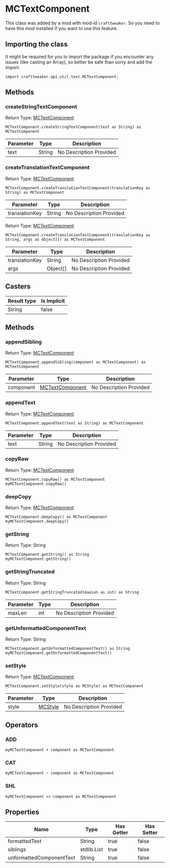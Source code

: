 # MCTextComponent

This class was added by a mod with mod-id `crafttweaker`. So you need to have this mod installed if you want to use this feature.

## Importing the class

It might be required for you to import the package if you encounter any issues (like casting an Array), so better be safe than sorry and add the import.
```zenscript
import crafttweaker.api.util.text.MCTextComponent;
```


## Methods

### createStringTextComponent

Return Type: [MCTextComponent](/vanilla/api/util/text/MCTextComponent)

```zenscript
MCTextComponent.createStringTextComponent(text as String) as MCTextComponent
```
| Parameter | Type | Description |
|-----------|------|-------------|
| text | String | No Description Provided |
### createTranslationTextComponent

Return Type: [MCTextComponent](/vanilla/api/util/text/MCTextComponent)

```zenscript
MCTextComponent.createTranslationTextComponent(translationKey as String) as MCTextComponent
```
| Parameter | Type | Description |
|-----------|------|-------------|
| translationKey | String | No Description Provided |
Return Type: [MCTextComponent](/vanilla/api/util/text/MCTextComponent)

```zenscript
MCTextComponent.createTranslationTextComponent(translationKey as String, args as Object[]) as MCTextComponent
```
| Parameter | Type | Description |
|-----------|------|-------------|
| translationKey | String | No Description Provided |
| args | Object[] | No Description Provided |
## Casters

| Result type | Is Implicit |
|-------------|-------------|
| String | false |

## Methods

### appendSibling

Return Type: [MCTextComponent](/vanilla/api/util/text/MCTextComponent)

```zenscript
MCTextComponent.appendSibling(component as MCTextComponent) as MCTextComponent
```
| Parameter | Type | Description |
|-----------|------|-------------|
| component | [MCTextComponent](/vanilla/api/util/text/MCTextComponent) | No Description Provided |
### appendText

Return Type: [MCTextComponent](/vanilla/api/util/text/MCTextComponent)

```zenscript
MCTextComponent.appendText(text as String) as MCTextComponent
```
| Parameter | Type | Description |
|-----------|------|-------------|
| text | String | No Description Provided |
### copyRaw

Return Type: [MCTextComponent](/vanilla/api/util/text/MCTextComponent)

```zenscript
MCTextComponent.copyRaw() as MCTextComponent
myMCTextComponent.copyRaw()
```
### deepCopy

Return Type: [MCTextComponent](/vanilla/api/util/text/MCTextComponent)

```zenscript
MCTextComponent.deepCopy() as MCTextComponent
myMCTextComponent.deepCopy()
```
### getString

Return Type: String

```zenscript
MCTextComponent.getString() as String
myMCTextComponent.getString()
```
### getStringTruncated

Return Type: String

```zenscript
MCTextComponent.getStringTruncated(maxLen as int) as String
```
| Parameter | Type | Description |
|-----------|------|-------------|
| maxLen | int | No Description Provided |
### getUnformattedComponentText

Return Type: String

```zenscript
MCTextComponent.getUnformattedComponentText() as String
myMCTextComponent.getUnformattedComponentText()
```
### setStyle

Return Type: [MCTextComponent](/vanilla/api/util/text/MCTextComponent)

```zenscript
MCTextComponent.setStyle(style as MCStyle) as MCTextComponent
```
| Parameter | Type | Description |
|-----------|------|-------------|
| style | [MCStyle](/vanilla/api/util/text/MCStyle) | No Description Provided |

## Operators

### ADD

```zenscript
myMCTextComponent + component as MCTextComponent
```


### CAT

```zenscript
myMCTextComponent ~ component as MCTextComponent
```


### SHL

```zenscript
myMCTextComponent << component as MCTextComponent
```



## Properties

| Name | Type | Has Getter | Has Setter |
|------|------|------------|------------|
| formattedText | String | true | false |
| siblings | stdlib.List | true | false |
| unformattedComponentText | String | true | false |

